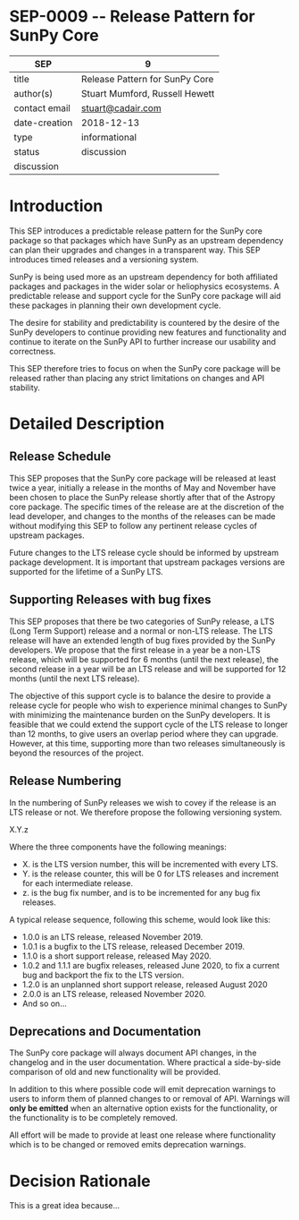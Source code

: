 # SEP-0009 -- Release Pattern for SunPy Core

| SEP           | 9                              |
|---------------|--------------------------------|
| title         | Release Pattern for SunPy Core |
| author(s)     | Stuart Mumford, Russell Hewett  |
| contact email | stuart@cadair.com              |
| date-creation | 2018-12-13                     |
| type          | informational                  |
| status        | discussion                     |
| discussion    |                                |

# Introduction

This SEP introduces a predictable release pattern for the SunPy core package so that
packages which have SunPy as an upstream dependency can plan their upgrades and changes in a
transparent way. This SEP introduces timed releases and a versioning system.

SunPy is being used more as an upstream dependency for both affiliated packages
and packages in the wider solar or heliophysics ecosystems. A predictable release and support cycle for the SunPy core package will aid these
packages in planning their own development cycle.

The desire for stability and predictability is countered by the desire of the
SunPy developers to continue providing new features and functionality and
continue to iterate on the SunPy API to further increase our usability and
correctness.

This SEP therefore tries to focus on when the SunPy core package will be
released rather than placing any strict limitations on changes and API
stability.

# Detailed Description

## Release Schedule

This SEP proposes that the SunPy core package will be released at least twice a year,
initially a release in the months of May and November have been chosen to place
the SunPy release shortly after that of the Astropy core package. The specific
times of the release are at the discretion of the lead developer, and changes to
the months of the releases can be made without modifying this SEP to follow any
pertinent release cycles of upstream packages.

Future changes to the LTS release cycle should be informed by upstream package development.  It is important that upstream packages versions are supported for the lifetime of a SunPy LTS.

## Supporting Releases with bug fixes

This SEP proposes that there be two categories of SunPy release, a LTS (Long
Term Support) release and a normal or non-LTS release. The LTS release will have
an extended length of bug fixes provided by the SunPy developers. We propose
that the first release in a year be a non-LTS release, which will be supported
for 6 months (until the next release), the second release in a year will be an
LTS release and will be supported for 12 months (until the next LTS release).

The objective of this support cycle is to balance the desire to provide a
release cycle for people who wish to experience minimal changes to SunPy with
minimizing the maintenance burden on the SunPy developers. It is feasible that
we could extend the support cycle of the LTS release to longer than 12 months,
to give users an overlap period where they can upgrade. However, at this time,
supporting more than two releases simultaneously is beyond the
resources of the project.

## Release Numbering

In the numbering of SunPy releases we wish to covey if the release is an LTS
release or not. We therefore propose the following versioning system.

X.Y.z

Where the three components have the following meanings:

* X. is the LTS version number, this will be incremented with every LTS.
* Y. is the release counter, this will be 0 for LTS releases and increment for each intermediate release.
* z. is the bug fix number, and is to be incremented for any bug fix releases.

A typical release sequence, following this scheme, would look like this:

* 1.0.0 is an LTS release, released November 2019.
* 1.0.1 is a bugfix to the LTS release, released December 2019.
* 1.1.0 is a short support release, released May 2020.
* 1.0.2 and 1.1.1 are bugfix releases, released June 2020, to fix a current bug and backport the fix to the LTS version.
* 1.2.0 is an unplanned short support release, released August 2020
* 2.0.0 is an LTS release, released November 2020.
* And so on...

## Deprecations and Documentation

The SunPy core package will always document API changes, in the changelog and in
the user documentation. Where practical a side-by-side comparison of old and new
functionality will be provided.

In addition to this where possible code will emit deprecation warnings to users
to inform them of planned changes to or removal of API. Warnings will **only be
emitted** when an alternative option exists for the functionality, or the
functionality is to be completely removed.

All effort will be made to provide at least one release where functionality
which is to be changed or removed emits deprecation warnings.


# Decision Rationale
This is a great idea because...
